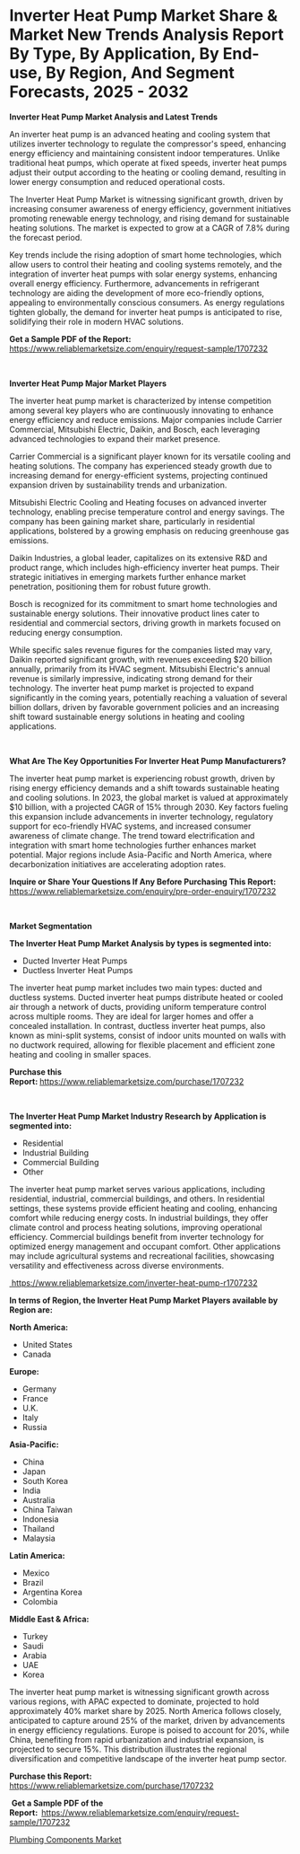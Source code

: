 <p><h1>Inverter Heat Pump Market Share & Market New Trends Analysis Report By Type, By Application, By End-use, By Region, And Segment Forecasts, 2025 - 2032</h1></p><p><strong>Inverter Heat Pump Market Analysis and Latest Trends</strong></p>
<p><p>An inverter heat pump is an advanced heating and cooling system that utilizes inverter technology to regulate the compressor's speed, enhancing energy efficiency and maintaining consistent indoor temperatures. Unlike traditional heat pumps, which operate at fixed speeds, inverter heat pumps adjust their output according to the heating or cooling demand, resulting in lower energy consumption and reduced operational costs.</p><p>The Inverter Heat Pump Market is witnessing significant growth, driven by increasing consumer awareness of energy efficiency, government initiatives promoting renewable energy technology, and rising demand for sustainable heating solutions. The market is expected to grow at a CAGR of 7.8% during the forecast period. </p><p>Key trends include the rising adoption of smart home technologies, which allow users to control their heating and cooling systems remotely, and the integration of inverter heat pumps with solar energy systems, enhancing overall energy efficiency. Furthermore, advancements in refrigerant technology are aiding the development of more eco-friendly options, appealing to environmentally conscious consumers. As energy regulations tighten globally, the demand for inverter heat pumps is anticipated to rise, solidifying their role in modern HVAC solutions.</p></p>
<p><strong>Get a Sample PDF of the Report:&nbsp;</strong> <a href="https://www.reliablemarketsize.com/enquiry/request-sample/1707232?utm_campaign=3509&utm_medium=2&utm_source=Github&utm_content=ia&utm_term=09042025&utm_id=inverter-heat-pump">https://www.reliablemarketsize.com/enquiry/request-sample/1707232</a></p>
<p>&nbsp;</p>
<p><strong>Inverter Heat Pump Major Market Players</strong></p>
<p><p>The inverter heat pump market is characterized by intense competition among several key players who are continuously innovating to enhance energy efficiency and reduce emissions. Major companies include Carrier Commercial, Mitsubishi Electric, Daikin, and Bosch, each leveraging advanced technologies to expand their market presence.</p><p>Carrier Commercial is a significant player known for its versatile cooling and heating solutions. The company has experienced steady growth due to increasing demand for energy-efficient systems, projecting continued expansion driven by sustainability trends and urbanization.</p><p>Mitsubishi Electric Cooling and Heating focuses on advanced inverter technology, enabling precise temperature control and energy savings. The company has been gaining market share, particularly in residential applications, bolstered by a growing emphasis on reducing greenhouse gas emissions.</p><p>Daikin Industries, a global leader, capitalizes on its extensive R&D and product range, which includes high-efficiency inverter heat pumps. Their strategic initiatives in emerging markets further enhance market penetration, positioning them for robust future growth.</p><p>Bosch is recognized for its commitment to smart home technologies and sustainable energy solutions. Their innovative product lines cater to residential and commercial sectors, driving growth in markets focused on reducing energy consumption.</p><p>While specific sales revenue figures for the companies listed may vary, Daikin reported significant growth, with revenues exceeding $20 billion annually, primarily from its HVAC segment. Mitsubishi Electric's annual revenue is similarly impressive, indicating strong demand for their technology. The inverter heat pump market is projected to expand significantly in the coming years, potentially reaching a valuation of several billion dollars, driven by favorable government policies and an increasing shift toward sustainable energy solutions in heating and cooling applications.</p></p>
<p>&nbsp;</p>
<p><strong>What Are The Key Opportunities For Inverter Heat Pump Manufacturers?</strong></p>
<p><p>The inverter heat pump market is experiencing robust growth, driven by rising energy efficiency demands and a shift towards sustainable heating and cooling solutions. In 2023, the global market is valued at approximately $10 billion, with a projected CAGR of 15% through 2030. Key factors fueling this expansion include advancements in inverter technology, regulatory support for eco-friendly HVAC systems, and increased consumer awareness of climate change. The trend toward electrification and integration with smart home technologies further enhances market potential. Major regions include Asia-Pacific and North America, where decarbonization initiatives are accelerating adoption rates.</p></p>
<p><strong>Inquire or Share Your Questions If Any Before Purchasing This Report:</strong> <a href="https://www.reliablemarketsize.com/enquiry/pre-order-enquiry/1707232?utm_campaign=3509&utm_medium=2&utm_source=Github&utm_content=ia&utm_term=09042025&utm_id=inverter-heat-pump">https://www.reliablemarketsize.com/enquiry/pre-order-enquiry/1707232</a></p>
<p>&nbsp;</p>
<p><strong>Market Segmentation</strong></p>
<p><strong>The Inverter Heat Pump Market Analysis by types is segmented into:</strong></p>
<p><ul><li>Ducted Inverter Heat Pumps</li><li>Ductless Inverter Heat Pumps</li></ul></p>
<p><p>The inverter heat pump market includes two main types: ducted and ductless systems. Ducted inverter heat pumps distribute heated or cooled air through a network of ducts, providing uniform temperature control across multiple rooms. They are ideal for larger homes and offer a concealed installation. In contrast, ductless inverter heat pumps, also known as mini-split systems, consist of indoor units mounted on walls with no ductwork required, allowing for flexible placement and efficient zone heating and cooling in smaller spaces.</p></p>
<p><strong>Purchase this Report:&nbsp;</strong><a href="https://www.reliablemarketsize.com/purchase/1707232?utm_campaign=3509&utm_medium=2&utm_source=Github&utm_content=ia&utm_term=09042025&utm_id=inverter-heat-pump">https://www.reliablemarketsize.com/purchase/1707232</a></p>
<p>&nbsp;</p>
<p><strong>The Inverter Heat Pump Market Industry Research by Application is segmented into:</strong></p>
<p><ul><li>Residential</li><li>Industrial Building</li><li>Commercial Building</li><li>Other</li></ul></p>
<p><p>The inverter heat pump market serves various applications, including residential, industrial, commercial buildings, and others. In residential settings, these systems provide efficient heating and cooling, enhancing comfort while reducing energy costs. In industrial buildings, they offer climate control and process heating solutions, improving operational efficiency. Commercial buildings benefit from inverter technology for optimized energy management and occupant comfort. Other applications may include agricultural systems and recreational facilities, showcasing versatility and effectiveness across diverse environments.</p></p>
<p><a href="https://www.reliablemarketsize.com/inverter-heat-pump-r1707232?utm_campaign=3509&utm_medium=2&utm_source=Github&utm_content=ia&utm_term=09042025&utm_id=inverter-heat-pump">&nbsp;https://www.reliablemarketsize.com/inverter-heat-pump-r1707232</a></p>
<p><strong>In terms of Region, the Inverter Heat Pump Market Players available by Region are:</strong></p>
<p>
    <p> <strong> North America: </strong>
        <ul>
            <li>United States</li>
            <li>Canada</li>
        </ul>
        </p> 
    <p> <strong> Europe: </strong>
        <ul>
            <li>Germany</li>
            <li>France</li>
            <li>U.K.</li>
            <li>Italy</li>
            <li>Russia</li>
        </ul>
        </p> 
    <p> <strong> Asia-Pacific: </strong>
        <ul>
            <li>China</li>
            <li>Japan</li>
            <li>South Korea</li>
            <li>India</li>
            <li>Australia</li>
            <li>China Taiwan</li>
            <li>Indonesia</li>
            <li>Thailand</li>
            <li>Malaysia</li>
        </ul>
        </p> 
    <p> <strong> Latin America: </strong>
        <ul>
            <li>Mexico</li>
            <li>Brazil</li>
            <li>Argentina Korea</li>
            <li>Colombia</li>
        </ul>
        </p> 
    <p> <strong> Middle East & Africa: </strong>
        <ul>
            <li>Turkey</li>
            <li>Saudi</li>
            <li>Arabia</li>
            <li>UAE</li>
            <li>Korea</li>
        </ul>
    </p>
    </p>
<p><p>The inverter heat pump market is witnessing significant growth across various regions, with APAC expected to dominate, projected to hold approximately 40% market share by 2025. North America follows closely, anticipated to capture around 25% of the market, driven by advancements in energy efficiency regulations. Europe is poised to account for 20%, while China, benefiting from rapid urbanization and industrial expansion, is projected to secure 15%. This distribution illustrates the regional diversification and competitive landscape of the inverter heat pump sector.</p></p>
<p><strong>Purchase this Report: </strong><a href="https://www.reliablemarketsize.com/purchase/1707232?utm_campaign=3509&utm_medium=2&utm_source=Github&utm_content=ia&utm_term=09042025&utm_id=inverter-heat-pump">https://www.reliablemarketsize.com/purchase/1707232</a></p>
<p>&nbsp;<strong>Get a Sample PDF of the Report:&nbsp;&nbsp;</strong><a href="https://www.reliablemarketsize.com/enquiry/request-sample/1707232?utm_campaign=3509&utm_medium=2&utm_source=Github&utm_content=ia&utm_term=09042025&utm_id=inverter-heat-pump">https://www.reliablemarketsize.com/enquiry/request-sample/1707232</a></p>
<p><strong></strong></p>
<p><p><a href="https://github.com/lalolatiot/Market-Research-Report-List-1/blob/main/plumbing-components-market.md?utm_campaign=3509&utm_medium=2&utm_source=Github&utm_content=ia&utm_term=09042025&utm_id=inverter-heat-pump">Plumbing Components Market</a></p></p>